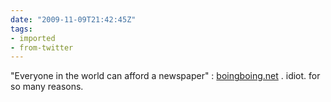 ```yaml
---
date: "2009-11-09T21:42:45Z"
tags:
- imported
- from-twitter
---
```

"Everyone in the world can afford a newspaper" : [boingboing.net](httsp://www.boingboing.net/2009/11/08/rupert-murdoch-vows.html) . idiot. for so many reasons.
